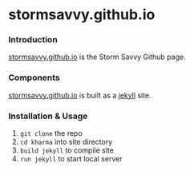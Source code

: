 stormsavvy.github.io
================

### Introduction

[stormsavvy.github.io][io] is the Storm Savvy Github page.

### Components

[stormsavvy.github.io][io] is built as a [jekyll][jk] site.

### Installation & Usage

1. `git clone` the repo
2. `cd kharma` into site directory
3. `build jekyll` to compile site
4. `run jekyll` to start local server

[io]: http://stormsavvy.github.io/
[jk]: http://jekyllrb.com/
